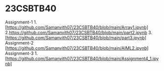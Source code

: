 # 23CSBTB40
Assignment-1
1.[https://github.com/Samanvith07/23CSBTB40/blob/main/Array1.ipynb]
2.https://github.com/Samanvith07/23CSBTB40/blob/main/part2.ipynb
3.[https://github.com/Samanvith07/23CSBTB40/blob/main/part3.ipynb]
Assignment-2
[https://github.com/Samanvith07/23CSBTB40/blob/main/AIML2.ipynb]
Assignment-3
1.[https://github.com/Samanvith07/23CSBTB40/blob/main/Assignment4_1.ipynb]

